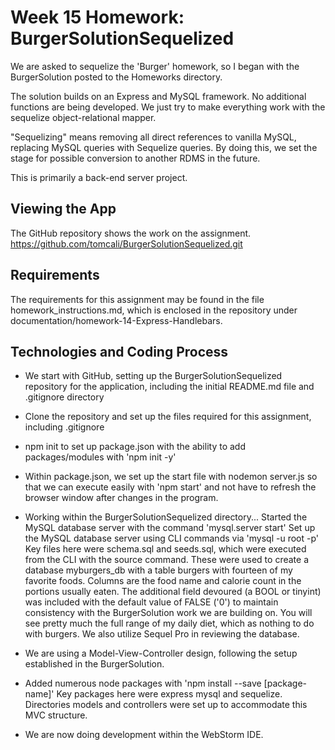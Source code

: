 # Week 15 Homework: BurgerSolutionSequelized
We are asked to sequelize the 'Burger' homework, so I began with the
 BurgerSolution posted to the Homeworks directory.

The solution builds on an Express and MySQL framework. No additional
  functions are being developed. We just try to make everything work
  with the sequelize object-relational mapper.

"Sequelizing" means removing all direct references to vanilla MySQL,
  replacing MySQL queries with Sequelize queries. By doing this,
  we set the stage for possible conversion to another RDMS in the future.

This is primarily a back-end server project.

## Viewing the App
The GitHub repository shows the work on the assignment.
https://github.com/tomcali/BurgerSolutionSequelized.git

## Requirements
The requirements for this assignment may be found in the file homework_instructions.md, which is enclosed in the repository under documentation/homework-14-Express-Handlebars.


## Technologies and Coding Process
* We start with GitHub, setting up the BurgerSolutionSequelized
 repository for the application, including the initial README.md file
 and .gitignore directory

* Clone the repository and set up the files required for this assignment,
including .gitignore

* npm init to set up package.json with the ability to add packages/modules
with 'npm init -y'

* Within package.json, we set up the start file with nodemon server.js
so that we can execute easily with 'npm start' and not have to refresh
 the browser window after changes in the program.


* Working within the BurgerSolutionSequelized directory...
Started the MySQL database server with the command 'mysql.server start'
Set up the MySQL database server using CLI commands via 'mysql -u root -p'
 Key files here were schema.sql and seeds.sql, which were executed
 from the CLI with the source command. These were used to create a
 database myburgers_db with a table burgers with fourteen of my favorite foods.
 Columns are the food name and calorie count in the portions usually eaten.
  The additional field devoured (a BOOL or tinyint) was included with the default value of FALSE ('0') to maintain consistency
  with the BurgerSolution work we are building on.
 You will see pretty much the full range of my daily diet, which as nothing to do with burgers.
We also utilize Sequel Pro in reviewing the database.

* We are using a Model-View-Controller design, following the setup established in the BurgerSolution.
* Added numerous node packages with
'npm install --save [package-name]'  Key packages here were express mysql and sequelize. Directories models and controllers were set up to accommodate this MVC structure.

* We are now doing development within the WebStorm IDE.